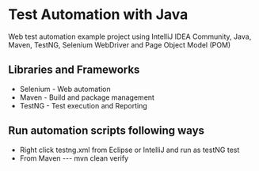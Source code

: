 # Test Automation with Java
Web test automation example project using IntelliJ IDEA Community, Java, Maven, TestNG, Selenium WebDriver and Page Object Model (POM)

## Libraries and Frameworks
* Selenium - Web automation
* Maven - Build and package management
* TestNG - Test execution and Reporting

## Run automation scripts following ways
* Right click testng.xml from Eclipse or IntelliJ and run as testNG test
* From Maven --- mvn clean verify 
